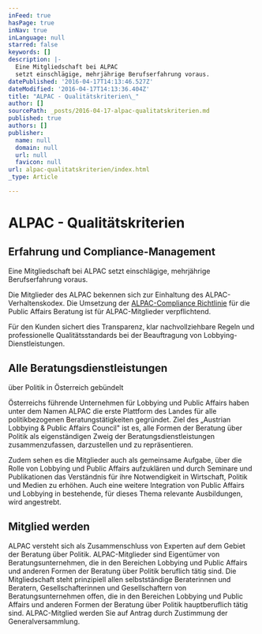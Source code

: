 ```yaml
---
inFeed: true
hasPage: true
inNav: true
inLanguage: null
starred: false
keywords: []
description: |-
  Eine Mitgliedschaft bei ALPAC
  setzt einschlägige, mehrjährige Berufserfahrung voraus.
datePublished: '2016-04-17T14:13:46.527Z'
dateModified: '2016-04-17T14:13:36.404Z'
title: "ALPAC - Qualitätskriterien\_"
author: []
sourcePath: _posts/2016-04-17-alpac-qualitatskriterien.md
published: true
authors: []
publisher:
  name: null
  domain: null
  url: null
  favicon: null
url: alpac-qualitatskriterien/index.html
_type: Article

---
```

# ALPAC - Qualitätskriterien 

## Erfahrung und Compliance-Management

Eine Mitgliedschaft bei ALPAC
setzt einschlägige, mehrjährige Berufserfahrung voraus.

Die Mitglieder des ALPAC
bekennen sich zur Einhaltung des ALPAC-Verhaltenskodex. Die Umsetzung der
[ALPAC-Compliance Richtlinie][0] für die Public Affairs Beratung ist für
ALPAC-Mitglieder verpflichtend. 

Für den Kunden sichert dies
Transparenz, klar nachvollziehbare Regeln und professionelle Qualitätsstandards
bei der Beauftragung von Lobbying-Dienstleistungen.

## Alle Beratungsdienstleistungen
über Politik in Österreich gebündelt

Österreichs führende
Unternehmen für Lobbying und Public Affairs haben unter dem Namen ALPAC die
erste Plattform des Landes für alle politikbezogenen Beratungstätigkeiten gegründet.
Ziel des „Austrian Lobbying & Public Affairs Council" ist es, alle Formen
der Beratung über Politik als eigenständigen Zweig der
Beratungsdienstleistungen zusammenzufassen, darzustellen und zu repräsentieren.

Zudem sehen es die Mitglieder auch als gemeinsame
Aufgabe, über die Rolle von Lobbying und Public Affairs aufzuklären und durch
Seminare und Publikationen das Verständnis für ihre Notwendigkeit in
Wirtschaft, Politik und Medien zu erhöhen. Auch eine weitere Integration von
Public Affairs und Lobbying in bestehende, für dieses Thema relevante
Ausbildungen, wird angestrebt.

## Mitglied werden

ALPAC versteht sich als Zusammenschluss von
Experten auf dem Gebiet der Beratung über Politik. ALPAC-Mitglieder sind
Eigentümer von Beratungsunternehmen, die in den Bereichen Lobbying und Public
Affairs und anderen Formen der Beratung über Politik beruflich tätig sind. Die
Mitgliedschaft steht prinzipiell allen selbstständige Beraterinnen und
Beratern, Gesellschafterinnen und Gesellschaftern von Beratungsunternehmen
offen, die in den Bereichen Lobbying und Public Affairs und anderen Formen der
Beratung über Politik hauptberuflich tätig sind. ALPAC-Mitglied werden Sie auf
Antrag durch Zustimmung der Generalversammlung.

[0]: http://www.alpac.at/Freigegebene%20Dokumente/CRL_ALPAC_20140717.pdf
